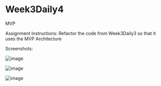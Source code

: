 # Week3Daily4
MVP

Assignment Instructions:
Refactor the code from Week3Daily3 so that it uses the MVP Architecture

Screenshots:

![image](https://user-images.githubusercontent.com/44408528/48238583-82dfb300-e399-11e8-9b6f-1b39d2cdc04d.png)

![image](https://user-images.githubusercontent.com/44408528/48238635-a86cbc80-e399-11e8-9782-542d1521dba6.png)

![image](https://user-images.githubusercontent.com/44408528/48238657-bf131380-e399-11e8-9712-8652bdadfb8f.png)
